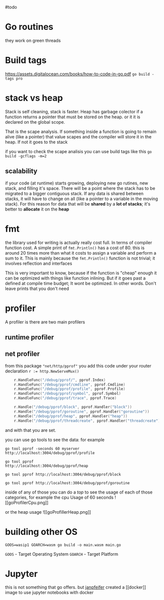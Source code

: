 #todo 
# Go routines
they work on green threads
# Build tags
https://assets.digitalocean.com/books/how-to-code-in-go.pdf
`go build -tags pro`
# stack vs heap
Stack is self cleaning, stack is faster. Heap has garbage colector
if a function returns a pointer that must be stored on the heap. or it it is declared on the global scope.

That is the scape analysis. If something inside a function is going to remain alive (like a pointer) that value scapes and the compiler will store it in the heap. If not it goes to the stack

if you want to check the scape analisis you can use build tags like this `go build -gcflags -m=2`

## scalability
if your code (at runtime) starts growing, deploying new go rutines, new stack, and filling it's space. There will be a point where the stack has to be migrated to a bigger contiguous stack. If any data is shared between stacks, it will have to change on all (like a pointer to a variable in the moving stack). For this reason for data that will be **shared** by a **lot of stacks**; it's better to **allocate** it on the **heap**
# fmt
the library used for writing is actually really cost full. In terms of compiler function cost. A simple print of `fmt.Println()` has a cost of 80. this is around 20 times more than what it costs to assign a variable and perform a sum to it. This is mainly because the `fmt.Println()` function is not trivial; it involves reflection and interfaces

This is very important to know, because if the function is "cheap" enough it can be optimized with things like function inlining. But if it goes past a defined at compile time budget; It wont be optimized. In other words. Don't leave prints that you don't need

# profiler
A profiler is 
there are two main profilers
## runtime profiler

## net profiler

from this package `"net/http/pprof"`
you add this code under your router declaration `r := http.NewServeMux()`
```go
	r.HandleFunc("/debug/pprof/", pprof.Index)
	r.HandleFunc("/debug/pprof/cmdline", pprof.Cmdline)
	r.HandleFunc("/debug/pprof/profile", pprof.Profile)
	r.HandleFunc("/debug/pprof/symbol", pprof.Symbol)
	r.HandleFunc("/debug/pprof/trace", pprof.Trace)

	r.Handle("/debug/pprof/block", pprof.Handler("block"))
	r.Handle("/debug/pprof/goroutine", pprof.Handler("goroutine"))
	r.Handle("/debug/pprof/heap", pprof.Handler("heap"))
	r.Handle("/debug/pprof/threadcreate", pprof.Handler("threadcreate"))
```
and with that you are set. 

you can use go tools to see the data: for example
```
go tool pprof -seconds 60 myserver http://localhost:3004/debug/pprof/profile

go tool pprof 
http://localhost:3004/debug/pprof/heap

go tool pprof http://localhost:3004/debug/pprof/block

go tool pprof http://localhost:3004/debug/pprof/goroutine
```
inside of any of those you can do a *top* to see the usage of each of those categories, for example the cpu Usage of 60 seconds
![[goProfilerCpu.png]]

or the heap usage 
![[goProfillerHeap.png]]

# building other OS
```shell
GOOS=wasip1 GOARCH=wasm go build -o main.wasm main.go
```
`GOOS` - Target Operating System
`GOARCH` - Target Platform
# Jupyter
this is not something that go offers. but [janpfeifer](https://github.com/janpfeifer/gonb) created a [[docker]] image to use jupyter notebooks with docker